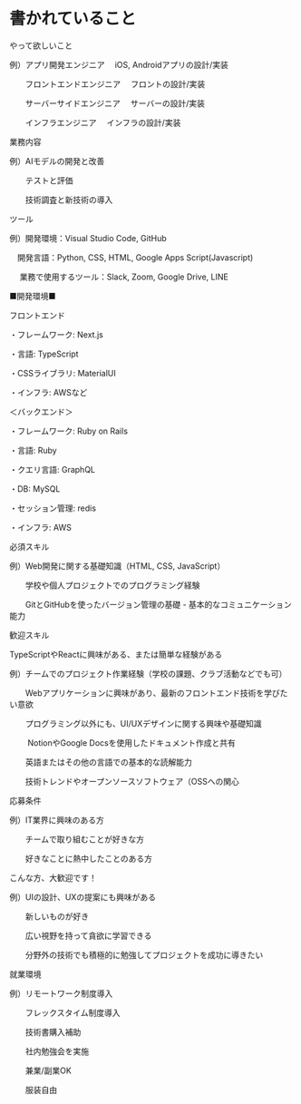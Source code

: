# 書かれていること

やって欲しいこと

例）アプリ開発エンジニア 　iOS, Androidアプリの設計/実装 

　　フロントエンドエンジニア 　フロントの設計/実装 

　　サーバーサイドエンジニア 　サーバーの設計/実装

　　インフラエンジニア 　インフラの設計/実装

業務内容

例）AIモデルの開発と改善

　　テストと評価

　　技術調査と新技術の導入

ツール　　　

例）開発環境：Visual Studio Code, GitHub 

  　開発言語：Python, CSS, HTML, Google Apps Script(Javascript)

 　 業務で使用するツール：Slack, Zoom, Google Drive, LINE

■開発環境■

フロントエンド

・フレームワーク: Next.js

 ・言語: TypeScript

 ・CSSライブラリ: MaterialUI 

・インフラ: AWSなど

 ＜バックエンド＞ 

・フレームワーク: Ruby on Rails 

・言語: Ruby 

・クエリ言語: GraphQL 

・DB: MySQL 

・セッション管理: redis 

・インフラ: AWS

必須スキル

例）Web開発に関する基礎知識（HTML, CSS, JavaScript）

　　学校や個人プロジェクトでのプログラミング経験 

　　GitとGitHubを使ったバージョン管理の基礎 - 基本的なコミュニケーション能力

歓迎スキル

TypeScriptやReactに興味がある、または簡単な経験がある 

例）チームでのプロジェクト作業経験（学校の課題、クラブ活動などでも可） 

　　Webアプリケーションに興味があり、最新のフロントエンド技術を学びたい意欲

 　　プログラミング以外にも、UI/UXデザインに関する興味や基礎知識 

　　 NotionやGoogle Docsを使用したドキュメント作成と共有 

　　英語またはその他の言語での基本的な読解能力

　　技術トレンドやオープンソースソフトウェア（OSSへの関心

応募条件

例）IT業界に興味のある方 

　　チームで取り組むことが好きな方 

　　好きなことに熱中したことのある方

こんな方、大歓迎です！ 

例）UIの設計、UXの提案にも興味がある

 　　新しいものが好き 

　　広い視野を持って貪欲に学習できる 

　　分野外の技術でも積極的に勉強してプロジェクトを成功に導きたい

就業環境

例）リモートワーク制度導入

　　フレックスタイム制度導入 

　　技術書購入補助 

　　社内勉強会を実施 

　　兼業/副業OK 

　　服装自由
